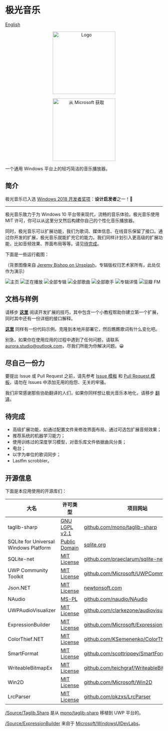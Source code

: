 # 极光音乐

[English](./README.md)

<p align="center">
<a href="https://www.microsoft.com/store/apps/9NBLGGH6JVDT?ocid=badge"><img width="200" src="https://github.com/pkzxs/Aurora.Music/blob/master/Assets/appstore1080_cn.png" alt="Logo" /></a></p>


<p align="center">
<a href="https://www.microsoft.com/store/apps/9NBLGGH6JVDT?ocid=badge"><img width="200" src="https://assets.windowsphone.com/42e5aa4a-f19a-4205-9191-a97105ed7663/Chinese_Simplified_get-it-from-MS_InvariantCulture_Default.png" alt="从 Microsoft 获取" /></a></p>

一个通用 Windows 平台上的轻巧简洁的音乐播放器。

## 简介

极光音乐已入选 [Windows 2018 开发者奖项](https://developer.microsoft.com/en-us/windows/projects/events/build/2018/awards?utm_campaign=devawards18&utm_source=devcenter&utm_medium=owned&utm_content=hero)：**设计启发者**之一！🎉

---

极光音乐致力于为 Windows 10 平台带来现代，流畅的音乐体验。极光音乐使用 MIT 许可，你可以从这里分叉然后构建你自己的个性化音乐播放器。

同时，极光音乐可以扩展功能，我们为歌词、媒体信息、在线音乐保留了接口。通过你开发的扩展，极光音乐就能扩充它的能力。我们同样计划引入更高级的扩展功能，比如音频效果、界面布局等等。请见[待完成](https://github.com/pkzxs/Aurora.Music/blob/master/README_CN.md#待完成)。

下面是一些运行截图：

（背景图像来自 [Jeremy Bishop on Unsplash](https://unsplash.com/photos/9pRjY4d7nJE)，专辑版权归艺术家所有，此处仅作为演示）

![](https://i.loli.net/2018/04/09/5acad08ca1bf7.png "主页")
![](https://i.loli.net/2018/04/09/5acad0d79a2d2.png "正在播放")
![](https://i.loli.net/2018/04/09/5acad0cb88213.png "全部专辑")
![](https://i.loli.net/2018/04/09/5acad0d170c2c.png "全部歌曲")
![](https://i.loli.net/2018/04/09/5acad0d17c25f.png "全部歌手")
![](https://i.loli.net/2018/04/09/5acad0d1aba75.png "专辑详情")
![](https://i.loli.net/2018/04/09/5acad0d623383.png "豆瓣 FM")


## 文档与样例

请移步 **[这里](./Documentation)** 阅读开发扩展的技巧，其中包含一个小教程帮助你建立第一个扩展，同时其中还有一份详细的接口解释。

**[这里](./Samples)** 同样有一份代码示例，克隆到本地并部署它，然后瞧瞧歌词有什么变化吧。

别急，如果你在使用应用的过程中遇到了任何问题，请联系 [aurora.studio@outlook.com](mailto:aurora.studio@outlook.com)，尽我们所能为你解决问题。😀

## 尽自己一份力

要提出 Issue 或 Pull Request 之前，请先参考 [Issue 模板](./ISSUE_TEMPLATE.md) 和 [Pull Request 模板](./PULL_REQUEST_TEMPLATE.md)，请勿在 Issues 中添加无用的抱怨、无关的牢骚。

我们非常感谢那些协助翻译的人们，如果你同样想让极光音乐本地化，请移步 [翻译](https://aurorastudio.oneskyapp.com/collaboration/project?id=141901)。


## 待完成

* 高级扩展功能，如通过配置文件来修改界面布局，通过可选包扩展音频效果；
* 推荐系统的机器学习能力；
* 使用训练过的深度学习模型，对音乐库文件依据曲风分类；
* 电台；
* 以字为单位的歌词同步；
* Lastfm scrobbler。


## 开源信息

下面是本应用使用的开源库们：

| 大名 | 许可类型 | 项目网站 |
| --- | --- | --- |
| taglib-sharp | [GNU LGPL v2.1](https://github.com/mono/taglib-sharp/blob/master/COPYING) | [github.com/mono/taglib-sharp](https://github.com/mono/taglib-sharp) |
| SQLite for Universal Windows Platform | [Public Domain](http://www.sqlite.org/copyright.html) | [sqlite.org](http://www.sqlite.org/) |
| SQLite-net | [MIT License](https://github.com/praeclarum/sqlite-net/blob/master/LICENSE.md) | [github.com/praeclarum/sqlite-net](https://github.com/praeclarum/sqlite-net) |
| UWP Community Toolkit | [MIT License](https://github.com/Microsoft/UWPCommunityToolkit/blob/master/license.md) | [github.com/Microsoft/UWPCommunityToolkit ](https://github.com/Microsoft/UWPCommunityToolkit) |
| Json.NET | [MIT License](https://github.com/JamesNK/Newtonsoft.Json/blob/master/LICENSE.md) | [newtonsoft.com](https://www.newtonsoft.com/json) |
| NAudio | [MS-PL](https://github.com/naudio/NAudio/blob/master/license.txt) | [github.com/naudio/NAudio](https://github.com/naudio/NAudio) |
| UWPAudioVisualizer | [MIT License](https://github.com/clarkezone/audiovisualizer/blob/master/LICENSE) | [github.com/clarkezone/audiovisualizer](https://github.com/clarkezone/audiovisualizer) |
| ExpressionBuilder | [MIT License](https://github.com/Microsoft/WindowsUIDevLabs/blob/master/LICENSE.txt) | [github.com/Microsoft/ExpressionBuilder](https://github.com/Microsoft/WindowsUIDevLabs/tree/master/ExpressionBuilder) |
| ColorThief.NET | [MIT License](https://github.com/KSemenenko/ColorThief/blob/master/LICENSE) | [github.com/KSemenenko/ColorThief](https://github.com/KSemenenko/ColorThief) |
| SmartFormat | [MIT License](https://github.com/scottrippey/SmartFormat.NET/wiki/License) | [github.com/scottrippey/SmartFormat.NET](https://github.com/scottrippey/SmartFormat.NET) |
| WriteableBitmapEx | [MIT License](https://github.com/teichgraf/WriteableBitmapEx/blob/master/LICENSE) | [github.com/teichgraf/WriteableBitmapEx/](https://github.com/teichgraf/WriteableBitmapEx/) |
| Win2D | [MIT License](https://github.com/Microsoft/Win2D/blob/master/LICENSE.txt) | [github.com/Microsoft/Win2D](https://github.com/Microsoft/Win2D) |
| LrcParser | [MIT License](https://github.com/pkzxs/Aurora.Music/blob/master/LICENSE) | [github.com/pkzxs/LrcParser](https://github.com/pkzxs/Aurora.Music/tree/master/Source/LrcParser) |


[/Source/Taglib.Sharp](./Source/TagLib.Sharp/) 是从 [mono/taglib-sharp](https://github.com/mono/taglib-sharp) 移植到 UWP 平台的。

[/Source/ExpressionBuilder](./Source/ExpressionBuilder/) 来自于 [Microsoft/WindowsUIDevLabs](https://github.com/Microsoft/WindowsUIDevLabs)。
